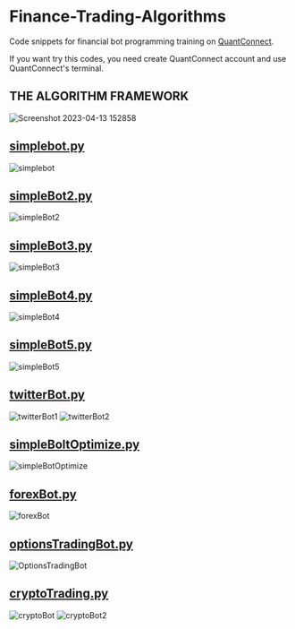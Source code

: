 # Finance-Trading-Algorithms

Code snippets for financial bot programming training on [QuantConnect](https://www.quantconnect.com/).

If you want try this codes, you need create QuantConnect account and use QuantConnect's terminal.

## THE ALGORITHM FRAMEWORK
![Screenshot 2023-04-13 152858](https://user-images.githubusercontent.com/73748872/231759270-be3f52aa-ea43-4242-86f3-672468514234.png)

## <a href="simpleBots/simplebot.py">simplebot.py</a>

![simplebot](https://user-images.githubusercontent.com/73748872/230595452-3e9edb7a-d1eb-45eb-b07e-17bdbd47c491.png)

## <a href="simpleBots/simpleBot2.py">simpleBot2.py</a>

![simpleBot2](https://user-images.githubusercontent.com/73748872/230612052-55979bc5-f82d-4340-aeb8-f4089ec29a40.png)

## <a href="simpleBots/simpleBot3.py">simpleBot3.py</a>

![simpleBot3](https://user-images.githubusercontent.com/73748872/230889082-6e4c5688-d0da-4862-a150-3b0c02f64f00.png)

## <a href="simpleBots/simpleBot4.py">simpleBot4.py</a>

![simpleBot4](https://user-images.githubusercontent.com/73748872/231157938-cd14f8a3-d083-4e26-bd9b-bae651255d13.png)

## <a href="simpleBots/simpleBot5.py">simpleBot5.py</a>

![simpleBot5](https://user-images.githubusercontent.com/73748872/231408934-cb71f8dc-c90b-4795-b72a-c785cf8d1386.png)

## <a href="simpleBots/twitterBot.py">twitterBot.py</a>

![twitterBot1](https://user-images.githubusercontent.com/73748872/231449069-ac767fa2-cd92-4931-8215-66b568e4ffe9.png)
![twitterBot2](https://user-images.githubusercontent.com/73748872/231449056-cf3c048e-3bd0-4124-849a-d939ffaae2e0.png)

## <a href="simpleBots/simpleBotOptimize.py">simpleBoltOptimize.py</a>
![simpleBotOptimize](https://user-images.githubusercontent.com/73748872/231459860-9540c611-f313-471b-9cde-daa7fbdaef20.png)

## <a href="simpleBots/forexBot.py">forexBot.py</a>
![forexBot](https://user-images.githubusercontent.com/73748872/231711436-befb8530-a1e5-4959-8ca5-b631fb72c7a8.png)

## <a href="simpleBots/optionsTradingBot.py">optionsTradingBot.py</a>
![OptionsTradingBot](https://user-images.githubusercontent.com/73748872/231720210-72360b76-c345-449e-9d5c-fa8f1efcaa2a.png)

## <a href= "simpleBots/cryptoTrading.py">cryptoTrading.py</a>
![cryptoBot](https://user-images.githubusercontent.com/73748872/231752859-321d425a-9540-4587-8831-9fc16024d4fe.png)
![cryptoBot2](https://user-images.githubusercontent.com/73748872/231753243-61ff87c8-2a83-41a4-966f-ef2bad0bb0dc.png)

